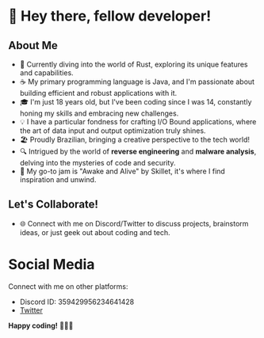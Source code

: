 # 👋 Hey there, fellow developer!

## About Me
- 🦀 Currently diving into the world of Rust, exploring its unique features and capabilities.
- ☕ My primary programming language is Java, and I'm passionate about building efficient and robust applications with it.
- 🎓 I'm just 18 years old, but I've been coding since I was 14, constantly honing my skills and embracing new challenges.
- 💡 I have a particular fondness for crafting I/O Bound applications, where the art of data input and output optimization truly shines.
- 🏖️ Proudly Brazilian, bringing a creative perspective to the tech world!
- 🔍 Intrigued by the world of **reverse engineering** and **malware analysis**, delving into the mysteries of code and security.
- 🎵 My go-to jam is "Awake and Alive" by Skillet, it's where I find inspiration and unwind.

## Let's Collaborate!
- 🌐 Connect with me on Discord/Twitter to discuss projects, brainstorm ideas, or just geek out about coding and tech.

# Social Media

Connect with me on other platforms:

- Discord ID: 359429956234641428
- [Twitter](https://x.com/lcly__)

**Happy coding!** 🚀🌈🌟
